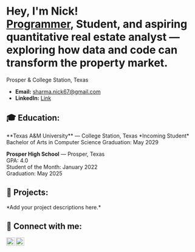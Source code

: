 <h1>Hey, I'm Nick! <br/><a href="https://github.com/nicksharma0">Programmer</a>, Student, and aspiring quantitative real estate analyst — exploring how data and code can transform the property market.</h1>

Prosper & College Station, Texas
- **Email:** sharma.nick67@gmail.com  
- **LinkedIn:** [Link](https://www.linkedin.com/in/nick-sharma1/)

<h2>🎓 Education:</h2>
**Texas A&M University** — College Station, Texas  
*Incoming Student*  
Bachelor of Arts in Computer Science  
Graduation: May 2029

**Prosper High School** — Prosper, Texas  
GPA: 4.0  
Student of the Month: January 2022  
Graduation: May 2025

<h2>🚀 Projects:</h2>
*Add your project descriptions here.*

<h2> 🤳 Connect with me:</h2>

[<img align="left" alt="JoshMadakor | LinkedIn" width="22px" src="https://cdn.jsdelivr.net/npm/simple-icons@v3/icons/linkedin.svg" />][linkedin]
[<img align="left" alt="JoshMadakor | Instagram" width="22px" src="https://cdn.jsdelivr.net/npm/simple-icons@v3/icons/instagram.svg" />][instagram]

[instagram]: https://www.instagram.com/nick.sharma06/
[linkedin]: https://www.linkedin.com/in/nick-sharma1
